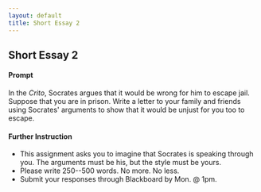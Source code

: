 ```yaml
---
layout: default
title: Short Essay 2
---
```


## Short Essay 2

#### Prompt ####

In the *Crito*, Socrates argues that it would be wrong for him to escape jail. Suppose that you are in prison. Write a letter to your family and friends using Socrates' arguments to show that it would be unjust for you too to escape. 

#### Further Instruction ####

+ This assignment asks you to imagine that Socrates is speaking through you. The arguments must be his, but the style must be yours. 
+ Please write 250--500 words. No more. No less. 
+ Submit your responses through Blackboard by Mon. @ 1pm.